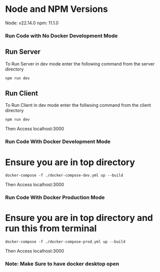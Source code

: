 # Node and NPM Versions
Node: v22.14.0
npm: 11.1.0

### Run Code with No Docker Development Mode
## Run Server
To Run Server in dev mode enter the following command from the server directory
```
npm run dev
```
## Run Client
To Run Client in dev mode enter the follwoing command from the client directory
```
npm run dev
```

Then Access localhost:3000

### Run Code With Docker Development Mode
# Ensure you are in top directory
```
docker-compose -f ./docker-compose-dev.yml up --build
```

Then Access localhost:3000

### Run Code With Docker Production Mode
# Ensure you are in top directory and run this from terminal
```
docker-compose -f ./docker-compose-prod.yml up --build
```

Then Access localhost:3000

### Note: Make Sure to have docker desktop open
